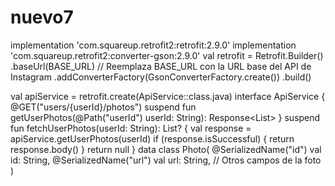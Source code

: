 # nuevo7
implementation 'com.squareup.retrofit2:retrofit:2.9.0'
implementation 'com.squareup.retrofit2:converter-gson:2.9.0'
val retrofit = Retrofit.Builder()
    .baseUrl(BASE_URL) // Reemplaza BASE_URL con la URL base del API de Instagram
    .addConverterFactory(GsonConverterFactory.create())
    .build()

val apiService = retrofit.create(ApiService::class.java)
interface ApiService {
    @GET("users/{userId}/photos")
    suspend fun getUserPhotos(@Path("userId") userId: String): Response<List<Photo>>
}
suspend fun fetchUserPhotos(userId: String): List<Photo>? {
    val response = apiService.getUserPhotos(userId)
    if (response.isSuccessful) {
        return response.body()
    }
    return null
}
data class Photo(
    @SerializedName("id")
    val id: String,
    @SerializedName("url")
    val url: String,
    // Otros campos de la foto
)
